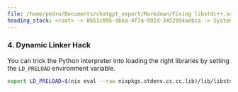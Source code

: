 ```yaml
---
file: /home/pedro/Documents/chatgpt_export/Markdown/Fixing libstdc++.so.6 Error.md
heading_stack: <root> -> 8b51c095-d66a-4f7a-991d-3452994aebca -> System -> 61adaf37-62f1-42a5-a9c5-c5a1e7422948 -> System -> aaa20dd9-7a66-4881-98c5-27abc584c5d8 -> User -> ea073fdc-efd4-4cda-8ee5-0493e1c29758 -> Assistant -> 1. Use `nix-shell` to Pull in Required Dependencies: -> 2. Package Your Application with Nix: -> 3. Patching Executables: -> 4. Manually Setting `LD_LIBRARY_PATH`: -> 5. Using `buildFHSUserEnv`: -> aaa229be-90f4-4b40-9a01-b8a94e259917 -> User -> 3d96fcd1-1912-45ce-86c1-e52ab56c3c23 -> Assistant -> 1. Update `LD_LIBRARY_PATH` within PyCharm -> 2. Use Nix-Managed Python Interpreter -> 3. Patch the Python Interpreter -> 4. Use `nix-shell` as Interpreter -> 5. Additional `makeWrapper` Arguments -> aaa2405d-e594-4acb-add9-d482301c177a -> User -> 60e5b9c9-2cf6-40b5-849f-a96661727c48 -> Assistant -> 1. Custom `nix-shell` Environment -> 2. Patching `RPATH` on the Fly -> 3. Explicitly Set `LD_LIBRARY_PATH` -> 4. Dynamic Linker Hack
---
```

### 4. Dynamic Linker Hack
You can trick the Python interpreter into loading the right libraries by setting the `LD_PRELOAD` environment variable.

```bash
export LD_PRELOAD=$(nix eval --raw nixpkgs.stdenv.cc.cc.lib)/lib/libstdc++.so.6
```

